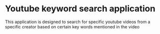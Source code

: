 # Youtube keyword search application
This application is designed to search for specific youtube videos
from a specific creator based on certain key words mentioned in the video
